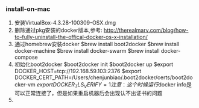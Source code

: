 ### install-on-mac

1. 安装VirtualBox-4.3.28-100309-OSX.dmg
2. 删除通过pkg安装的docker版本,参考:
http://therealmarv.com/blog/how-to-fully-uninstall-the-offical-docker-os-x-installation/
3. 通过homebrew安装docker
  $brew install boot2docker
  $brew install docker-machine
  $brew install docker-swarm
  $brew install docker-compose
4. 初始化boot2docker
  $boot2docker init
  $boot2docker up
  $export DOCKER_HOST=tcp://192.168.59.103:2376
  $export DOCKER_CERT_PATH=/Users/chenjunbiao/.boot2docker/certs/boot2docker-vm
  $export DOCKER_TLS_VERIFY=1
  注意：这个时候运行$docker info是可以正常连接了，但是如果重启机器后会出现认不出证书的问题
5. 
